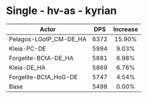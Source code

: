 # Single - hv-as - kyrian
| Actor | DPS | Increase |
|---|:---:|:---:|
|Pelagos-LGotP_CM-DE_HA|6372|15.90%|
|Kleia-PC-DE|5994|9.03%|
|Forgelite-BCtA-DE_HA|5881|6.98%|
|Kleia-DE_HA|5869|6.76%|
|Forgelite-BCtA_HoG-DE|5747|4.54%|
|Base|5498|0.00%|
